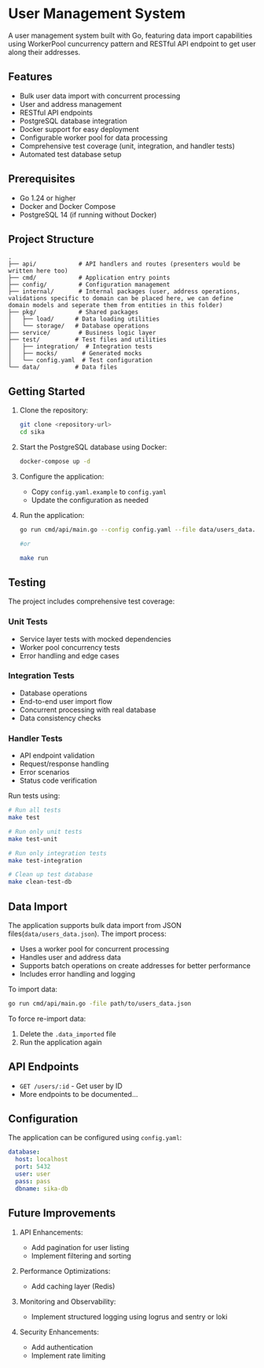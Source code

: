 # User Management System

A user management system built with Go, featuring data import capabilities using WorkerPool cuncurrency pattern and RESTful API endpoint to get user along their addresses.

## Features

- Bulk user data import with concurrent processing
- User and address management
- RESTful API endpoints
- PostgreSQL database integration
- Docker support for easy deployment
- Configurable worker pool for data processing
- Comprehensive test coverage (unit, integration, and handler tests)
- Automated test database setup

## Prerequisites

- Go 1.24 or higher
- Docker and Docker Compose
- PostgreSQL 14 (if running without Docker)

## Project Structure

```
.
├── api/            # API handlers and routes (presenters would be written here too)
├── cmd/            # Application entry points
├── config/         # Configuration management
├── internal/       # Internal packages (user, address operations, validations specific to domain can be placed here, we can define domain models and seperate them from entities in this folder)
├── pkg/            # Shared packages
│   ├── load/      # Data loading utilities
│   └── storage/   # Database operations
├── service/        # Business logic layer
├── test/          # Test files and utilities
│   ├── integration/  # Integration tests
│   ├── mocks/       # Generated mocks
│   └── config.yaml  # Test configuration
└── data/          # Data files
```

## Getting Started

1. Clone the repository:
   ```bash
   git clone <repository-url>
   cd sika
   ```

2. Start the PostgreSQL database using Docker:
   ```bash
   docker-compose up -d
   ```

3. Configure the application:
   - Copy `config.yaml.example` to `config.yaml`
   - Update the configuration as needed

4. Run the application:
   ```bash
   go run cmd/api/main.go --config config.yaml --file data/users_data.json

   #or

   make run
   ```

## Testing

The project includes comprehensive test coverage:

### Unit Tests
- Service layer tests with mocked dependencies
- Worker pool concurrency tests
- Error handling and edge cases

### Integration Tests
- Database operations
- End-to-end user import flow
- Concurrent processing with real database
- Data consistency checks

### Handler Tests
- API endpoint validation
- Request/response handling
- Error scenarios
- Status code verification

Run tests using:
```bash
# Run all tests
make test

# Run only unit tests
make test-unit

# Run only integration tests
make test-integration

# Clean up test database
make clean-test-db
```

## Data Import

The application supports bulk data import from JSON files(`data/users_data.json`). The import process:
- Uses a worker pool for concurrent processing
- Handles user and address data
- Supports batch operations on create addresses for better performance
- Includes error handling and logging

To import data:
```bash
go run cmd/api/main.go -file path/to/users_data.json
```

To force re-import data:
1. Delete the `.data_imported` file
2. Run the application again

## API Endpoints

- `GET /users/:id` - Get user by ID
- More endpoints to be documented...

## Configuration

The application can be configured using `config.yaml`:

```yaml
database:
  host: localhost
  port: 5432
  user: user
  pass: pass
  dbname: sika-db
```

## Future Improvements

1. API Enhancements:
   - Add pagination for user listing
   - Implement filtering and sorting

2. Performance Optimizations:
   - Add caching layer (Redis)

3. Monitoring and Observability:
   - Implement structured logging using logrus and sentry or loki

4. Security Enhancements:
   - Add authentication
   - Implement rate limiting
